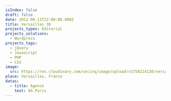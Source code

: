 ```yaml
---
isIndex: false
draft: false
date: 2012-06-11T22:00:00.000Z
title: Versailles 3D
projects_types: Editorial
projects_solutions:
  - Wordpress
projects_tags:
  - jQuery
  - Javascript
  - PHP
  - CSS
image:
  src: https://res.cloudinary.com/uncinq/image/upload/v1758214138/versailles_dh4ysh.jpg
place: Versailles, France
datas:
  - title: Agence
    text: 84.Paris
---
```

